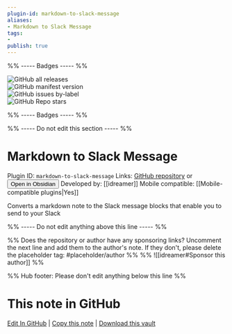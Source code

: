 ```yaml
---
plugin-id: markdown-to-slack-message
aliases:
- Markdown to Slack Message
tags: 
- 
publish: true
---
```


%% ----- Badges ----- %%

![GitHub all releases](https://img.shields.io/github/downloads/idreamer/markdown-to-slack-message/total?color=573E7A&logo=github&style=for-the-badge)   
![GitHub manifest version](https://img.shields.io/github/manifest-json/v/idreamer/markdown-to-slack-message?color=573E7A&logo=github&style=for-the-badge)   
![GitHub issues by-label](https://img.shields.io/github/issues/idreamer/markdown-to-slack-message/help%20wanted?color=573E7A&logo=github&style=for-the-badge)   
![GitHub Repo stars](https://img.shields.io/github/stars/idreamer/markdown-to-slack-message?color=573E7A&logo=github&style=for-the-badge)

%% ----- Badges ----- %%

%% ----- Do not edit this section ----- %%

# Markdown to Slack Message

Plugin ID: `markdown-to-slack-message`
Links: [GitHub repository](https://github.com/idreamer/markdown-to-slack-message) or [<button id=HH>Open in Obsidian</button>](obsidian://show-plugin?id=markdown-to-slack-message)
Developed by: [[idreamer]]
Mobile compatible: [[Mobile-compatible plugins|Yes]]

Converts a markdown note to the Slack message blocks that enable you to send to your Slack

%% ----- Do not edit anything above this line ----- %% 

%% Does the repository or author have any sponsoring links? Uncomment the next line and add them to the author's note. If they don't, please delete the placeholder tag: #placeholder/author %%
%% ![[idreamer#Sponsor this author]] %%

%% Hub footer: Please don't edit anything below this line %%

# This note in GitHub

<span class="git-footer">[Edit In GitHub](https://github.dev/obsidian-community/obsidian-hub/blob/main/02%20-%20Community%20Expansions/02.05%20All%20Community%20Expansions/Plugins/markdown-to-slack-message.md "git-hub-edit-note") | [Copy this note](https://raw.githubusercontent.com/obsidian-community/obsidian-hub/main/02%20-%20Community%20Expansions/02.05%20All%20Community%20Expansions/Plugins/markdown-to-slack-message.md "git-hub-copy-note") | [Download this vault](https://github.com/obsidian-community/obsidian-hub/archive/refs/heads/main.zip "git-hub-download-vault") </span>
